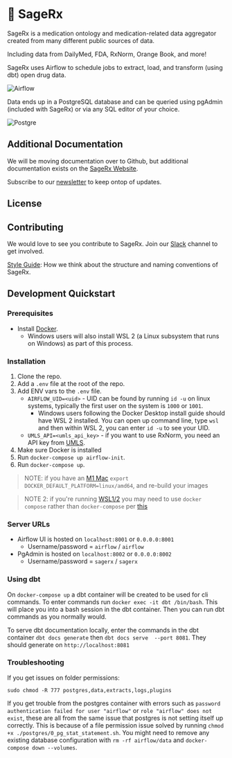 # 🌿 SageRx

SageRx is a medication ontology and medication-related data aggregator created from many different public sources of data.

Including data from DailyMed, FDA, RxNorm, Orange Book, and more!

SageRx uses Airflow to schedule jobs to extract, load, and transform (using dbt) open drug data.

![Airflow](docs/images/sagerx_airflow_example.png)

Data ends up in a PostgreSQL database and can be queried using pgAdmin (included with SageRx) or via any SQL editor of your choice.

![Postgre](docs/images/sagerx_postgres_example.png)

## Additional Documentation

We will be moving documentation over to Github, but additional documentation exists on the [SageRx Website](https://coderx.io/sagerx).

Subscribe to our [newsletter](https://coderxio.substack.com/) to keep ontop of updates.

## License

## Contributing

We would love to see you contribute to SageRx. Join our [Slack](https://join.slack.com/t/coderx/shared_invite/zt-5b8e9kr4-PsKAVe4crGmECQyyxDIJgQ) channel to get involved.

[Style Guide](docs/style_guide.md): How we think about the structure and naming conventions of SageRx.

## Development Quickstart

### Prerequisites

- Install [Docker](https://docs.docker.com/desktop/).
  - Windows users will also install WSL 2 (a Linux subsystem that runs on Windows) as part of this process.

### Installation

1. Clone the repo.
2. Add a `.env` file at the root of the repo.
3. Add ENV vars to the `.env` file.
   - `AIRFLOW_UID=<uid>` - UID can be found by running `id -u` on linux systems, typically the first user on the system is `1000` or `1001`.
     - Windows users following the Docker Desktop install guide should have WSL 2 installed. You can open up command line, type `wsl` and then within WSL 2, you can enter `id -u` to see your UID.
   - `UMLS_API=<umls_api_key>` - if you want to use RxNorm, you need an API key from [UMLS](https://uts.nlm.nih.gov/uts/signup-login).
4. Make sure Docker is installed
5. Run `docker-compose up airflow-init`.
6. Run `docker-compose up`. 

> NOTE: if you have an [M1 Mac](https://stackoverflow.com/questions/62807717/how-can-i-solve-postgresql-scram-authentication-problem) `export DOCKER_DEFAULT_PLATFORM=linux/amd64`, and re-build your images

> NOTE 2: if you're running [WSL1/2](https://learn.microsoft.com/en-us/windows/wsl/about) you may need to use `docker compose` rather than `docker-compose` per [this](https://stackoverflow.com/questions/66514436/difference-between-docker-compose-and-docker-compose/66526176#66526176)

### Server URLs

- Airflow UI is hosted on `localhost:8001` or `0.0.0.0:8001`
  - Username/password = `airflow` / `airflow`
- PgAdmin is hosted on `localhost:8002` or `0.0.0.0:8002`
  - Username/password = `sagerx` / `sagerx`

### Using dbt

On `docker-compose up` a dbt container will be created to be used for cli commands. To enter commands run `docker exec -it dbt /bin/bash`. This will place you into a bash session in the dbt container. Then you can run dbt commands as you normally would.

To serve dbt documentation locally, enter the commands in the dbt container `dbt docs generate` then `dbt docs serve  --port 8081`. They should generate on `http://localhost:8081`

### Troubleshooting

If you get issues on folder permissions:

`sudo chmod -R 777 postgres,data,extracts,logs,plugins`

If you get trouble from the postgres container with errors such as `password authentication failed for user "airflow"` or `role "airflow" does not exist`, these are all from the same issue that postgres is not setting itself up correctly. This is because of a file permission issue solved by running `chmod +x ./postgres/0_pg_stat_statement.sh`. You might need to remove any existing database configuration with `rm -rf airflow/data` and `docker-compose down --volumes`.
